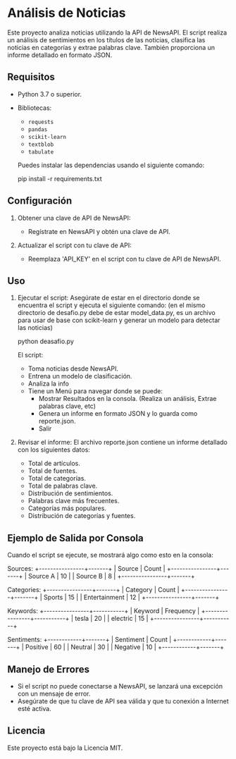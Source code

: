 # Análisis de Noticias

Este proyecto analiza noticias utilizando la API de NewsAPI. El script realiza un análisis de sentimientos en los títulos de las noticias, clasifica las noticias en categorías y extrae palabras clave. También proporciona un informe detallado en formato JSON.

## Requisitos

- Python 3.7 o superior.
- Bibliotecas:
  - `requests`
  - `pandas`
  - `scikit-learn`
  - `textblob`
  - `tabulate`

  Puedes instalar las dependencias usando el siguiente comando:

  pip install -r requirements.txt

## Configuración

1. Obtener una clave de API de NewsAPI:
   - Regístrate en NewsAPI y obtén una clave de API.

2. Actualizar el script con tu clave de API:
   - Reemplaza 'API_KEY' en el script con tu clave de API de NewsAPI.

## Uso

1. Ejecutar el script:
   Asegúrate de estar en el directorio donde se encuentra el script y ejecuta el siguiente comando:
   (en el mismo directorio de desafio.py debe de estar model_data.py, es un archivo para usar de base con scikit-learn y generar un modelo para detectar las noticias)

   python deasafio.py



   El script:

   - Toma noticias desde NewsAPI.
   - Entrena un modelo de clasificación.
   - Analiza la info
   - Tiene un Menú para navegar donde se puede:
      - Mostrar Resultados en la consola. (Realiza un análisis, Extrae palabras clave, etc)
      - Genera un informe en formato JSON y lo guarda como reporte.json.
      - Salir
    

2. Revisar el informe:
   El archivo reporte.json contiene un informe detallado con los siguientes datos:
   - Total de artículos.
   - Total de fuentes.
   - Total de categorías.
   - Total de palabras clave.
   - Distribución de sentimientos.
   - Palabras clave más frecuentes.
   - Categorías más populares.
   - Distribución de categorías y fuentes.


## Ejemplo de Salida por Consola

Cuando el script se ejecute, se mostrará algo como esto en la consola:

Sources:
+----------------+-------+
| Source         | Count |
+----------------+-------+
| Source A       | 10    |
| Source B       | 8     |
+----------------+-------+

Categories:
+----------------+-------+
| Category       | Count |
+----------------+-------+
| Sports         | 15    |
| Entertainment  | 12    |
+----------------+-------+

Keywords:
+----------------+-----------+
| Keyword        | Frequency |
+----------------+-----------+
| tesla          | 20        |
| electric       | 15        |
+----------------+-----------+

Sentiments:
+------------+-------+
| Sentiment   | Count |
+------------+-------+
| Positive    | 60    |
| Neutral     | 30    |
| Negative    | 10    |
+------------+-------+

## Manejo de Errores

- Si el script no puede conectarse a NewsAPI, se lanzará una excepción con un mensaje de error.
- Asegúrate de que tu clave de API sea válida y que tu conexión a Internet esté activa.


## Licencia

Este proyecto está bajo la Licencia MIT.


